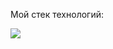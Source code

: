 Мой стек технологий:

<img src="https://img.shields.io/badge/Python-7209b7?style=for-the-badge&logo=Python&logoColor=black"/>

<!---
alwaysseen01/alwaysseen01 is a ✨ special ✨ repository because its `README.md` (this file) appears on your GitHub profile.
You can click the Preview link to take a look at your changes.
--->
